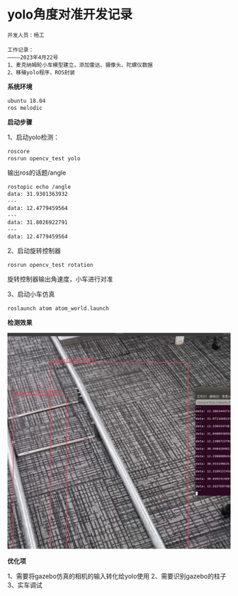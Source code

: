 # yolo角度对准开发记录
```
开发人员：杨工

工作记录：
————2023年4月22号
1、麦克纳姆轮小车模型建立，添加雷达、摄像头、陀螺仪数据
2、移殖yolo程序，ROS封装

```

**系统环境**

```
ubuntu 18.04
ros melodic
```

**启动步骤**

1、启动yolo检测：
```
roscore
rosrun opencv_test yolo
```

输出ros的话题/angle
```
rostopic echo /angle
data: 31.9301363932
---
data: 12.4779459564
---
data: 31.8026922791
---
data: 12.4779459564
```

2、启动旋转控制器
```
rosrun opencv_test rotation
```
旋转控制器输出角速度，小车进行对准

3、启动小车仿真
```
roslaunch atom atom_world.launch
```

**检测效果**

![Image text](https://github.com/haicheng12/yolo_rotation/blob/main/img/yolo.png)

**优化项**

1、需要将gazebo仿真的相机的输入转化给yolo使用
2、需要识别gazebo的柱子
3、实车调试








